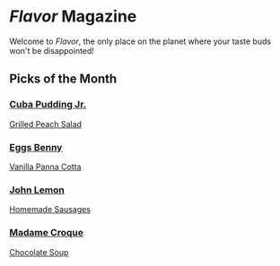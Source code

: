 # _Flavor_ Magazine

Welcome to _Flavor_, the only place on the planet where your taste buds won't be disappointed!



## Picks of the Month

### [Cuba Pudding Jr.](writer/cuba-pudding-jr.md)

[Grilled Peach Salad](recipe/jan/grilled-peach-salad.md)
### [Eggs Benny](writer/eggs-benny.md)

[Vanilla Panna Cotta](recipe/jan/vanilla-panna-cotta.md)

### [John Lemon](writer/john-lemon.md)

[Homemade Sausages](recipe/jan/homemade-sausages.md)

### [Madame Croque](writer/madame-croque.md)

[Chocolate Soup](recipe/jan/chocolate-soup.md)
